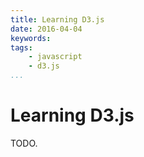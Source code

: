 ```yaml
---
title: Learning D3.js
date: 2016-04-04
keywords:
tags:
    - javascript
    - d3.js
...
```


Learning D3.js
==============

TODO.
